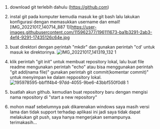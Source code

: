 1. download git terlebih dahulu (https://github.com)

2. instal git pada komputer
kemudia masuk ke git bash lalu lakukan konfigurasi dengan memasukkan username dan email! [IMG_20221017_140714_887 1](https://user-images.githubusercontent.com/115962377/196111673-ba1b3291-2ab3-4ef4-9291-17435126c64e.jpg
3. buat direktori dengan perintah "mkdir" dan gunakan perintah "cd' untuk masuk ke direktorinya. ![IMG_20221017_141319_132 1](https://user-images.githubusercontent.com/115962377/196112501-fa8d5496-21f1-4e29-b764-c7375163b960.jpg)
4. klik perintah "git init" untuk membuat repository lokal, lalu buat file readme mengunakan perintah "echo" atau bisa menggunakan perintah "git add(nama file)"
gunakan perintah git commit(komentar commit)" untuk menyimpan ke dalam reppository lokal.![195978595-bbf1f4b4-97dd-4055-9be6-43bbf550f0d8 1](https://user-images.githubusercontent.com/115962377/196113643-a77b6164-7072-41ff-8172-e2ccc0d3717a.png)
5. buatlah akun github. kemudian buat repository baru dengan mengisi nama repository di "start a new repository"
6. mohon maaf sebelumnya pak dikarenakan windows saya masih versi lama dan tidak support terhadap aplikasi ini jadi saya tidak dapat melakukan git push, saya hanya mengerjakan semampunya. terimakasih...
